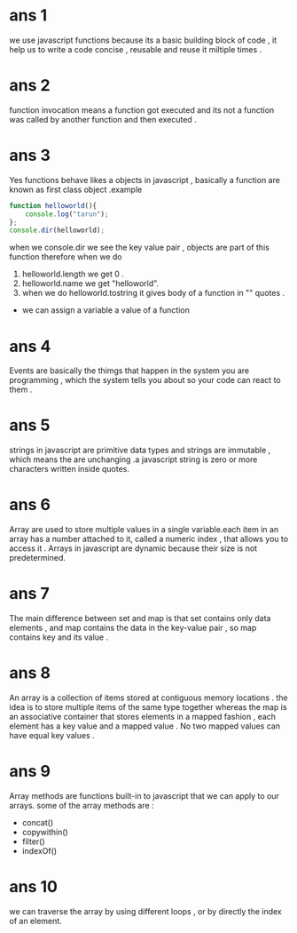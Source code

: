 # ans 1
 we use javascript functions because its a basic building block of code  , it help us to write a code concise , reusable and reuse it miltiple times .
# ans 2
function invocation means a function got executed and its not a function was called by another function and then executed .
# ans 3
Yes functions behave likes a objects in javascript , basically a function are known as first class object .example 
```javascript
function helloworld(){
    console.log("tarun");
};
console.dir(helloworld);
```
when we console.dir we see the key value pair , objects are part of this function therefore when we do 
1. helloworld.length we get 0 .
2. helloworld.name we get "helloworld".
3. when we do helloworld.tostring it gives body of a function in "" quotes . 
* we can assign a variable a value of a function 

# ans 4
Events are basically the thimgs that happen in the system you are programming , which the system tells you about so your code can react to them .
# ans 5 
strings in javascript are primitive data types and strings are immutable , which means the are unchanging .a javascript string is zero or more characters written inside quotes.
# ans 6
Array are used to store multiple values in a single variable.each item in an array has a number attached to it, called a numeric index , that allows you to access it . Arrays in javascript are dynamic because their size is not predetermined.
# ans 7
The main difference between set and map is that set contains only data elements , and map contains the data in the key-value pair , so map contains key and its value . 
# ans 8
An array is a collection of items stored at contiguous memory locations . the idea is to store multiple items of the same type together whereas 
the map is an associative container that stores elements in a mapped fashion , each element has a key value and a mapped value . No two mapped values  can have equal key values .
# ans 9
Array methods are functions built-in to javascript that we can apply to our arrays. some of the array methods are :
* concat()
* copywithin()
* filter()
* indexOf()

# ans 10 
we can traverse the array by using different loops  , or by directly the index of an element.